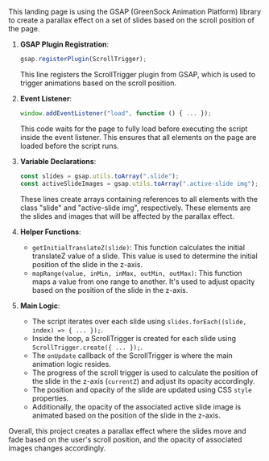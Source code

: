 This landing page is using the GSAP (GreenSock Animation Platform) library to create a parallax effect on a set of slides based on the scroll position of the page.

1. **GSAP Plugin Registration**:
   ```javascript
   gsap.registerPlugin(ScrollTrigger);
   ```
   This line registers the ScrollTrigger plugin from GSAP, which is used to trigger animations based on the scroll position.

2. **Event Listener**:
   ```javascript
   window.addEventListener("load", function () { ... });
   ```
   This code waits for the page to fully load before executing the script inside the event listener. This ensures that all elements on the page are loaded before the script runs.

3. **Variable Declarations**:
   ```javascript
   const slides = gsap.utils.toArray(".slide");
   const activeSlideImages = gsap.utils.toArray(".active-slide img");
   ```
   These lines create arrays containing references to all elements with the class "slide" and "active-slide img", respectively. These elements are the slides and images that will be affected by the parallax effect.

4. **Helper Functions**:
   - `getInitialTranslateZ(slide)`: This function calculates the initial translateZ value of a slide. This value is used to determine the initial position of the slide in the z-axis.
   - `mapRange(value, inMin, inMax, outMin, outMax)`: This function maps a value from one range to another. It's used to adjust opacity based on the position of the slide in the z-axis.

5. **Main Logic**:
   - The script iterates over each slide using `slides.forEach((slide, index) => { ... });`.
   - Inside the loop, a ScrollTrigger is created for each slide using `ScrollTrigger.create({ ... });`.
   - The `onUpdate` callback of the ScrollTrigger is where the main animation logic resides.
   - The progress of the scroll trigger is used to calculate the position of the slide in the z-axis (`currentZ`) and adjust its opacity accordingly.
   - The position and opacity of the slide are updated using CSS `style` properties.
   - Additionally, the opacity of the associated active slide image is animated based on the position of the slide in the z-axis.

Overall, this project creates a parallax effect where the slides move and fade based on the user's scroll position, and the opacity of associated images changes accordingly.
